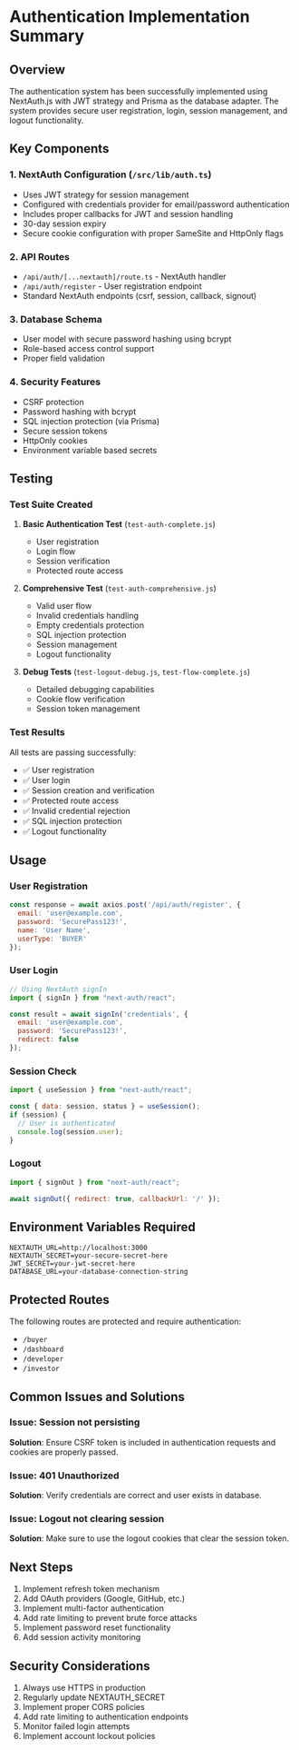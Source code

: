 # Authentication Implementation Summary

## Overview
The authentication system has been successfully implemented using NextAuth.js with JWT strategy and Prisma as the database adapter. The system provides secure user registration, login, session management, and logout functionality.

## Key Components

### 1. NextAuth Configuration (`/src/lib/auth.ts`)
- Uses JWT strategy for session management
- Configured with credentials provider for email/password authentication
- Includes proper callbacks for JWT and session handling
- 30-day session expiry
- Secure cookie configuration with proper SameSite and HttpOnly flags

### 2. API Routes
- `/api/auth/[...nextauth]/route.ts` - NextAuth handler
- `/api/auth/register` - User registration endpoint
- Standard NextAuth endpoints (csrf, session, callback, signout)

### 3. Database Schema
- User model with secure password hashing using bcrypt
- Role-based access control support
- Proper field validation

### 4. Security Features
- CSRF protection
- Password hashing with bcrypt
- SQL injection protection (via Prisma)
- Secure session tokens
- HttpOnly cookies
- Environment variable based secrets

## Testing

### Test Suite Created
1. **Basic Authentication Test** (`test-auth-complete.js`)
   - User registration
   - Login flow
   - Session verification
   - Protected route access

2. **Comprehensive Test** (`test-auth-comprehensive.js`)
   - Valid user flow
   - Invalid credentials handling
   - Empty credentials protection
   - SQL injection protection
   - Session management
   - Logout functionality

3. **Debug Tests** (`test-logout-debug.js`, `test-flow-complete.js`)
   - Detailed debugging capabilities
   - Cookie flow verification
   - Session token management

### Test Results
All tests are passing successfully:
- ✅ User registration
- ✅ User login
- ✅ Session creation and verification
- ✅ Protected route access
- ✅ Invalid credential rejection
- ✅ SQL injection protection
- ✅ Logout functionality

## Usage

### User Registration
```javascript
const response = await axios.post('/api/auth/register', {
  email: 'user@example.com',
  password: 'SecurePass123!',
  name: 'User Name',
  userType: 'BUYER'
});
```

### User Login
```javascript
// Using NextAuth signIn
import { signIn } from "next-auth/react";

const result = await signIn('credentials', {
  email: 'user@example.com',
  password: 'SecurePass123!',
  redirect: false
});
```

### Session Check
```javascript
import { useSession } from "next-auth/react";

const { data: session, status } = useSession();
if (session) {
  // User is authenticated
  console.log(session.user);
}
```

### Logout
```javascript
import { signOut } from "next-auth/react";

await signOut({ redirect: true, callbackUrl: '/' });
```

## Environment Variables Required
```
NEXTAUTH_URL=http://localhost:3000
NEXTAUTH_SECRET=your-secure-secret-here
JWT_SECRET=your-jwt-secret-here
DATABASE_URL=your-database-connection-string
```

## Protected Routes
The following routes are protected and require authentication:
- `/buyer`
- `/dashboard`
- `/developer`
- `/investor`

## Common Issues and Solutions

### Issue: Session not persisting
**Solution**: Ensure CSRF token is included in authentication requests and cookies are properly passed.

### Issue: 401 Unauthorized
**Solution**: Verify credentials are correct and user exists in database.

### Issue: Logout not clearing session
**Solution**: Make sure to use the logout cookies that clear the session token.

## Next Steps
1. Implement refresh token mechanism
2. Add OAuth providers (Google, GitHub, etc.)
3. Implement multi-factor authentication
4. Add rate limiting to prevent brute force attacks
5. Implement password reset functionality
6. Add session activity monitoring

## Security Considerations
1. Always use HTTPS in production
2. Regularly update NEXTAUTH_SECRET
3. Implement proper CORS policies
4. Add rate limiting to authentication endpoints
5. Monitor failed login attempts
6. Implement account lockout policies